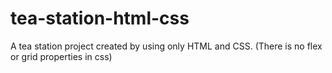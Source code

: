 # tea-station-html-css
A tea station project created by using only HTML and CSS. (There is no flex or grid properties in css)
